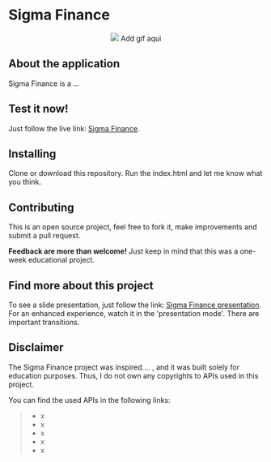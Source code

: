 # Sigma Finance

<p align='center'> <img src="/"/> Add gif aqui </p>

## About the application

Sigma Finance is a ...

## Test it now!

Just follow the live link: <a href="https://sigma-finance.netlify.app">Sigma Finance</a>.

## Installing

Clone or download this repository. Run the index.html and let me know what you think.

## Contributing

This is an open source project, feel free to fork it, make improvements and submit a pull request.

**Feedback are more than welcome!** Just keep in mind that this was a one-week educational project.

## Find more about this project

To see a slide presentation, just follow the link: <a href="......">Sigma Finance presentation</a>.
For an enhanced experience, watch it in the 'presentation mode'. There are important transitions.

## Disclaimer

The Sigma Finance project was inspired.... , and it was built solely for education purposes. Thus, I do not own any copyrights to APIs used in this project.

You can find the used APIs in the following links:

> - x
> - x
> - x
> - x
> - x
